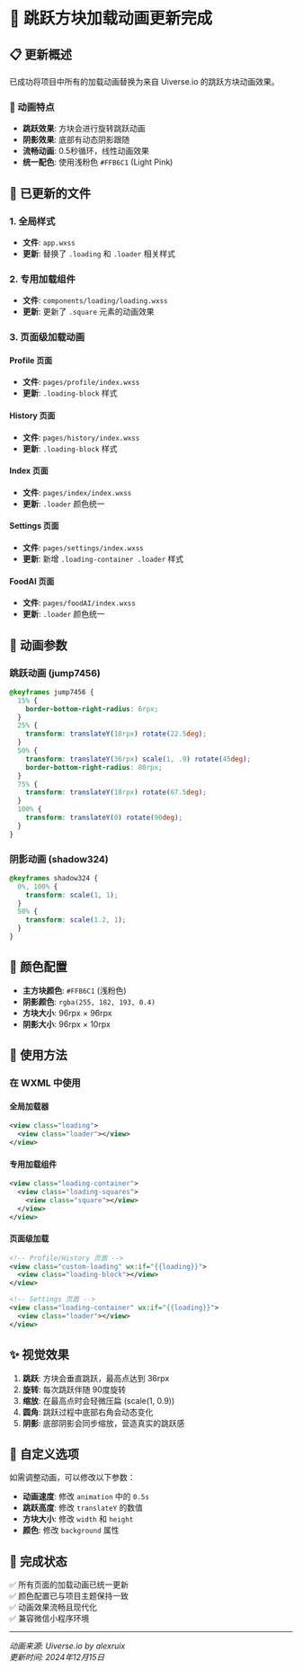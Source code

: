 # 🎯 跳跃方块加载动画更新完成

## 📋 更新概述

已成功将项目中所有的加载动画替换为来自 Uiverse.io 的跳跃方块动画效果。

### 🎨 动画特点

- **跳跃效果**: 方块会进行旋转跳跃动画
- **阴影效果**: 底部有动态阴影跟随
- **流畅动画**: 0.5秒循环，线性动画效果
- **统一配色**: 使用浅粉色 `#FFB6C1` (Light Pink)

## 🔄 已更新的文件

### 1. 全局样式
- **文件**: `app.wxss`
- **更新**: 替换了 `.loading` 和 `.loader` 相关样式

### 2. 专用加载组件
- **文件**: `components/loading/loading.wxss`
- **更新**: 更新了 `.square` 元素的动画效果

### 3. 页面级加载动画

#### Profile 页面
- **文件**: `pages/profile/index.wxss`
- **更新**: `.loading-block` 样式

#### History 页面
- **文件**: `pages/history/index.wxss`
- **更新**: `.loading-block` 样式

#### Index 页面
- **文件**: `pages/index/index.wxss`
- **更新**: `.loader` 颜色统一

#### Settings 页面
- **文件**: `pages/settings/index.wxss`
- **更新**: 新增 `.loading-container .loader` 样式

#### FoodAI 页面
- **文件**: `pages/foodAI/index.wxss`
- **更新**: `.loader` 颜色统一

## 🎯 动画参数

### 跳跃动画 (jump7456)
```css
@keyframes jump7456 {
  15% {
    border-bottom-right-radius: 6rpx;
  }
  25% {
    transform: translateY(18rpx) rotate(22.5deg);
  }
  50% {
    transform: translateY(36rpx) scale(1, .9) rotate(45deg);
    border-bottom-right-radius: 80rpx;
  }
  75% {
    transform: translateY(18rpx) rotate(67.5deg);
  }
  100% {
    transform: translateY(0) rotate(90deg);
  }
}
```

### 阴影动画 (shadow324)
```css
@keyframes shadow324 {
  0%, 100% {
    transform: scale(1, 1);
  }
  50% {
    transform: scale(1.2, 1);
  }
}
```

## 🎨 颜色配置

- **主方块颜色**: `#FFB6C1` (浅粉色)
- **阴影颜色**: `rgba(255, 182, 193, 0.4)`
- **方块大小**: 96rpx × 96rpx
- **阴影大小**: 96rpx × 10rpx

## 📱 使用方法

### 在 WXML 中使用

#### 全局加载器
```xml
<view class="loading">
  <view class="loader"></view>
</view>
```

#### 专用加载组件
```xml
<view class="loading-container">
  <view class="loading-squares">
    <view class="square"></view>
  </view>
</view>
```

#### 页面级加载
```xml
<!-- Profile/History 页面 -->
<view class="custom-loading" wx:if="{{loading}}">
  <view class="loading-block"></view>
</view>

<!-- Settings 页面 -->
<view class="loading-container" wx:if="{{loading}}">
  <view class="loader"></view>
</view>
```

## ✨ 视觉效果

1. **跳跃**: 方块会垂直跳跃，最高点达到 36rpx
2. **旋转**: 每次跳跃伴随 90度旋转
3. **缩放**: 在最高点时会轻微压扁 (scale(1, 0.9))
4. **圆角**: 跳跃过程中底部右角会动态变化
5. **阴影**: 底部阴影会同步缩放，营造真实的跳跃感

## 🔧 自定义选项

如需调整动画，可以修改以下参数：

- **动画速度**: 修改 `animation` 中的 `0.5s`
- **跳跃高度**: 修改 `translateY` 的数值
- **方块大小**: 修改 `width` 和 `height`
- **颜色**: 修改 `background` 属性

## 🎉 完成状态

✅ 所有页面的加载动画已统一更新  
✅ 颜色配置已与项目主题保持一致  
✅ 动画效果流畅且现代化  
✅ 兼容微信小程序环境  

---

*动画来源: Uiverse.io by alexruix*  
*更新时间: 2024年12月15日* 
